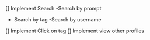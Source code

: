 [] Implement Search
  -Search by prompt
  - Search by tag
  -Search by username

[] Implement Click on tag
[] Implement view other profiles
